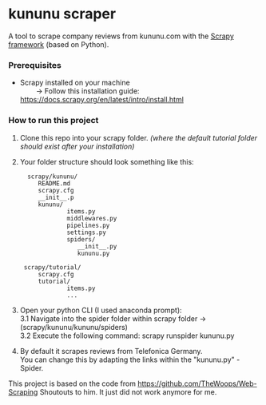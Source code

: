 # kununu scraper

A tool to scrape company reviews from kununu.com with the [Scrapy framework](https://docs.scrapy.org/en/latest/intro/overview.html) (based on Python).

### Prerequisites

+ Scrapy installed on your machine<br />
 &nbsp; &nbsp; &nbsp; &nbsp;  → Follow this installation guide: https://docs.scrapy.org/en/latest/intro/install.html
 
### How to run this project

1. Clone this repo into your scrapy folder. *(where the default tutorial folder should exist after your installation)*
2. Your folder structure should look something like this:

         scrapy/kununu/
            README.md
            scrapy.cfg
            __init__.p
            kununu/
                    items.py
                    middlewares.py
                    pipelines.py
                    settings.py
                    spiders/
                       __init__.py
                       kununu.py

        scrapy/tutorial/
            scrapy.cfg
            tutorial/
                    items.py
                    ...

3. Open your python CLI (I used anaconda prompt):<br />
       3.1 Navigate into the spider folder within scrapy folder → (scrapy/kununu/kununu/spiders)<br />
       3.2 Execute the following command: scrapy runspider kununu.py
       
4. By default it scrapes reviews from Telefonica Germany.<br />
   You can change this by adapting the links within the "kununu.py" - Spider.


This project is based on the code from https://github.com/TheWoops/Web-Scraping Shoutouts to him. It just did not work anymore for me.




    
